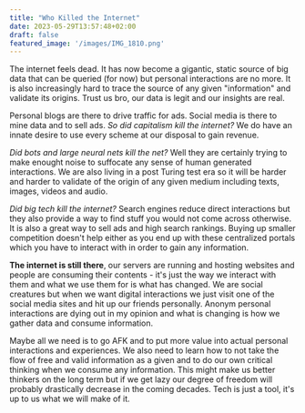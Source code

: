 ```yaml
---
title: "Who Killed the Internet"
date: 2023-05-29T13:57:48+02:00
draft: false
featured_image: '/images/IMG_1810.png'
---
```


The internet feels dead. It has now become a gigantic, static source of big data that can be queried (for now) but personal interactions are no more. It is also increasingly hard to trace the source of any given "information" and validate its origins. Trust us bro, our data is legit and our insights are real.

Personal blogs are there to drive traffic for ads. Social media is there to mine data and to sell ads. *So did capitalism kill the internet?* We do have an innate desire to use every scheme at our disposal to gain revenue.

*Did bots and large neural nets kill the net?* Well they are certainly trying to make enought noise to suffocate any sense of human generated interactions. We are also living in a post Turing test era so it will be harder and harder to validate of the origin of any given medium including texts, images, videos and audio.

*Did big tech kill the internet?* Search engines reduce direct interactions but they also provide a way to find stuff you would not come across otherwise. It is also a great way to sell ads and high search rankings. Buying up smaller competition doesn't help either as you end up with these centralized portals which you have to interact with in order to gain any information.

**The internet is still there**, our servers are running and hosting websites and people are consuming their contents - it's just the way we interact with them and what we use them for is what has changed. We are social creatures but when we want digital interactions we just visit one of the social media sites and hit up our friends personally. Anonym personal interactions are dying out in my opinion and what is changing is how we gather data and consume information.

Maybe all we need is to go AFK and to put more value into actual personal interactions and experiences. We also need to learn how to not take the flow of free and valid information as a given and to do our own critical thinking when we consume any information. This might make us better thinkers on the long term but if we get lazy our degree of freedom will probably drastically decrease in the coming decades. Tech is just a tool, it's up to us what we will make of it.
